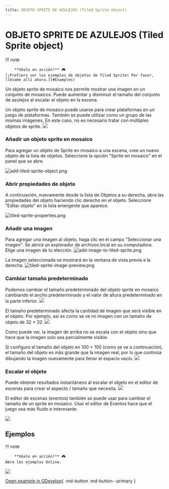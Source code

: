 ```yaml
---
title: OBJETO SPRITE DE AZULEJOS (Tiled Sprite object)
---
```

# OBJETO SPRITE DE AZULEJOS (Tiled Sprite object)

!!! note

        **Véalo en acción!** 🎮
    [¡Prefiero ver los ejemplos de objetos de Tiled Sprite! Por favor, llévame allí ahora.](#Examples)

Un objeto sprite de mosaico nos permite mostrar una imagen en un conjunto de mosaicos. Puede aumentar y disminuir el tamaño del conjunto de azulejos al escalar el objeto en la escena.

Un objeto sprite de mosaico puede usarse para crear plataformas en un juego de plataformas. También se puede utilizar como un grupo de las mismas imágenes. En este caso, no es necesario tratar con múltiples objetos de sprite. ![](/gdevelop5/objects/tiled-sprite-object.png)

### Añadir un objeto sprite en mosaico

Para agregar un objeto de Sprite en mosaico a una escena, cree un nuevo objeto de la lista de objetos. Seleccione la opción "Sprite en mosaico" en el panel que se abre.

![add-tiled-sprite-object.png](/gdevelop5/objects/add-tiled-sprite-object.png)

### Abrir propiedades de objeto

A continuación, nuevamente desde la lista de Objetos a su derecha, abra las propiedades del objeto haciendo clic derecho en el objeto. Seleccione "Editar objeto" en la lista emergente que aparece.

![tiled-sprite-properties.png](/gdevelop5/objects/tiled-sprite-properties.png)

### Añadir una imagen

Para agregar una imagen al objeto, haga clic en el campo "Seleccionar una imagen". Se abrirá un explorador de archivos local en su computadora. Elige una imagen de tu elección. ![add-image-to-tiled-sprite.png](/gdevelop5/objects/add-image-to-tiled-sprite.png)

La imagen seleccionada se mostrará en la ventana de vista previa a la derecha. ![tiled-sprite-image-preview.png](/gdevelop5/objects/tiled-sprite-image-preview.png)

### Cambiar tamaño predeterminado

Podemos cambiar el tamaño predeterminado del objeto sprite en mosaico cambiando el ancho predeterminado y el valor de altura predeterminado en la parte inferior. ![](/gdevelop5/objects/tiled-sprite-default-size.png)

El tamaño predeterminado afecta la cantidad de imagen que será visible en el objeto. Por ejemplo, así es como se ve mi imagen con un tamaño de objeto de 32 × 32. ![](/gdevelop5/objects/tiled-sprite-3232.png)

Como puede ver, la imagen de arriba no se escala con el objeto sino que hace que la imagen solo sea parcialmente visible.

Si configuro el tamaño del objeto en 100 × 100 (como se ve a continuación), el tamaño del objeto es más grande que la imagen real, por lo que continúa dibujando la imagen nuevamente para llenar el espacio vacío. ![](/gdevelop5/objects/tiled-sprite-100100.png)

### Escalar el objeto

Puede obtener resultados instantáneos al escalar el objeto en el editor de escenas para crear el aspecto / tamaño que necesita. ![](/gdevelop5/objects/scale-tiled-sprite.png)

El editor de escenas (eventos) también se puede usar para cambiar el tamaño de un sprite en mosaico. Usar el editor de Eventos hace que el juego sea más fluido e interesante.

![](/gdevelop5/objects/scaleasprite.png)

## Ejemplos

!!! note

        **Véalo en acción!** 🎮
    Abre los ejemplos Online.

[![](/gdevelop5/behaviors/platformerbehavior.png)](https://editor.gdevelop-app.com/?project=example://platformer)

[Open example in GDevelop](https://editor.gdevelop.io/?project=example://platformer){ .md-button .md-button--primary }
